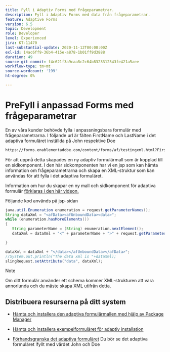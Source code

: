 ```yaml
---
title: Fyll i Adaptiv Forms med frågeparametrar.
description: Fyll i Adaptiv Forms med data från frågeparametrar.
feature: Adaptive Forms
version: 6.5
topic: Development
role: Developer
level: Experienced
jira: KT-11470
last-substantial-update: 2020-11-12T00:00:00Z
exl-id: 14ac6ff9-36b4-415e-a878-1b01ff9d3888
duration: 49
source-git-commit: f4c621f3a9caa8c2c64b8323312343fe421a5aee
workflow-type: tm+mt
source-wordcount: '199'
ht-degree: 0%

---
```


# PreFyll i anpassad Forms med frågeparametrar

En av våra kunder behövde fylla i anpassningsbara formulär med frågeparametrarna. I följande url är fälten FirstName och LastName i det adaptiva formuläret inställda på John respektive Doe

```html
https://forms.enablementadobe.com/content/forms/af/testingxml.html?FirstName=John&LastName=Doe
```

För att uppnå detta skapades en ny adaptiv formulärmall som är kopplad till en sidkomponent. I den här sidkomponenten har vi en jsp som kan hämta information om frågeparametrarna och skapa en XML-struktur som kan användas för att fylla i det adaptiva formuläret.

Information om hur du skapar en ny mall och sidkomponent för adaptiva formulär [förklaras i den här videon.](https://experienceleague.adobe.com/docs/experience-manager-learn/forms/storing-and-retrieving-form-data/part5.html?lang=en)

Följande kod används på jsp-sidan

```java
java.util.Enumeration enumeration = request.getParameterNames();
String dataXml = "<afData><afUnboundData><data>";
while (enumeration.hasMoreElements())
{
   String parameterName = (String) enumeration.nextElement();
   dataXml = dataXml + "<" + parameterName + ">" + request.getParameter(parameterName) + "</" + parameterName + ">";

}

dataXml = dataXml + "</data></afUnboundData></afData>";
//System.out.println("The data xml is "+dataXml);
slingRequest.setAttribute("data", dataXml);
```

>[!NOTE]
>
>Om ditt formulär använder ett schema kommer XML-strukturen att vara annorlunda och du måste skapa XML utifrån detta.


## Distribuera resurserna på ditt system

* [Hämta och installera den adaptiva formulärmallen med hjälp av Package Manager](assets/populate-with-xml.zip)
* [Hämta och installera exempelformuläret för adaptiv installation](assets/populate-af-with-query-paramters-form.zip)

* [Förhandsgranska det adaptiva formuläret](http://localhost:4502/content/dam/formsanddocuments/testingxml/jcr:content?wcmmode=disabled&amp;FirstName=John&amp;LastName=Doe)
Du bör se det adaptiva formuläret ifyllt med värdet John och Doe
